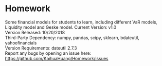 # Homework
Some financial models for students to learn, including different VaR models, Liquidity model and Geske model.
Current Version: v1.0  
Version Released: 10/20/2018  
Third-Party Dependency: numpy, pandas, scipy, sklearn, bdateutil, yahoofinancials	  
Version Requirements: dateutil 2.7.3  
Report any bugs by opening an issue here: https://github.com/KaihuaHuang/Homework/issues  
